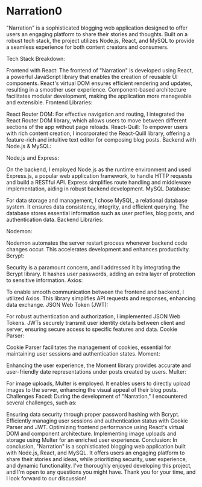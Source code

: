 # Narration0

"Narration" is a sophisticated blogging web application designed to offer users an engaging platform to share their stories and thoughts. Built on a robust tech stack, the project utilizes Node.js, React, and MySQL to provide a seamless experience for both content creators and consumers.

Tech Stack Breakdown:

Frontend with React:
The frontend of "Narration" is developed using React, a powerful JavaScript library that enables the creation of reusable UI components.
React's virtual DOM ensures efficient rendering and updates, resulting in a smoother user experience.
Component-based architecture facilitates modular development, making the application more manageable and extensible.
Frontend Libraries:

React Router DOM:
For effective navigation and routing, I integrated the React Router DOM library, which allows users to move between different sections of the app without page reloads.
React-Quill:
To empower users with rich content creation, I incorporated the React-Quill library, offering a feature-rich and intuitive text editor for composing blog posts.
Backend with Node.js & MySQL:

Node.js and Express:

On the backend, I employed Node.js as the runtime environment and used Express.js, a popular web application framework, to handle HTTP requests and build a RESTful API.
Express simplifies route handling and middleware implementation, aiding in robust backend development.
MySQL Database:

For data storage and management, I chose MySQL, a relational database system. It ensures data consistency, integrity, and efficient querying.
The database stores essential information such as user profiles, blog posts, and authentication data.
Backend Libraries:

Nodemon:

Nodemon automates the server restart process whenever backend code changes occur. This accelerates development and enhances productivity.
Bcrypt:

Security is a paramount concern, and I addressed it by integrating the Bcrypt library. It hashes user passwords, adding an extra layer of protection to sensitive information.
Axios:

To enable smooth communication between the frontend and backend, I utilized Axios. This library simplifies API requests and responses, enhancing data exchange.
JSON Web Token (JWT):

For robust authentication and authorization, I implemented JSON Web Tokens. JWTs securely transmit user identity details between client and server, ensuring secure access to specific features and data.
Cookie Parser:

Cookie Parser facilitates the management of cookies, essential for maintaining user sessions and authentication states.
Moment:

Enhancing the user experience, the Moment library provides accurate and user-friendly date representations under posts created by users.
Multer:

For image uploads, Multer is employed. It enables users to directly upload images to the server, enhancing the visual appeal of their blog posts.
Challenges Faced:
During the development of "Narration," I encountered several challenges, such as:

Ensuring data security through proper password hashing with Bcrypt.
Efficiently managing user sessions and authentication status with Cookie Parser and JWT.
Optimizing frontend performance using React's virtual DOM and component architecture.
Implementing image uploads and storage using Multer for an enriched user experience.
Conclusion:
In conclusion, "Narration" is a sophisticated blogging web application built with Node.js, React, and MySQL. It offers users an engaging platform to share their stories and ideas, while prioritizing security, user experience, and dynamic functionality. I've thoroughly enjoyed developing this project, and I'm open to any questions you might have. Thank you for your time, and I look forward to our discussion!
